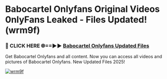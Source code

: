 # Babocartel Onlyfans Original Videos 0nlyFans Leaked - Files Updated! (wrm9f)

<h3>🔴 CLICK HERE 🌐==►► <a href="https://tinyurl.com/2m67pmp6" rel="nofollow">Babocartel Onlyfans Updated Files</a></h3>

Get Babocartel Onlyfans and all content. Now you can access all videos and pictures of Babocartel Onlyfans. New Updated Files 2025!

[![wrm9f](https://i.imgur.com/H4QAA4z.gif)](https://tinyurl.com/2m67pmp6)